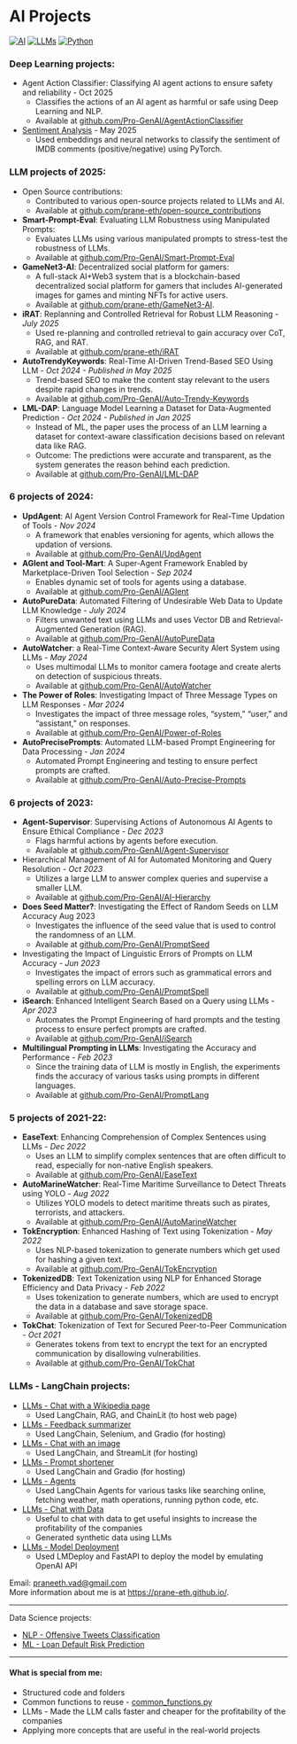 # AI Projects
[![AI](https://img.shields.io/badge/AI-C21B00?style=for-the-badge&logo=openaigym&logoColor=white)]()
[![LLMs](https://img.shields.io/badge/LLMs-1A535C?style=for-the-badge&logo=openai&logoColor=white)]()
[![Python](https://img.shields.io/badge/Python-3776AB?style=for-the-badge&logo=python&logoColor=ffdd54)](https://www.python.org/)


### Deep Learning projects:
- Agent Action Classifier: Classifying AI agent actions to ensure safety and reliability - Oct 2025
	- Classifies the actions of an AI agent as harmful or safe using Deep Learning and NLP.
	- Available at [github.com/Pro-GenAI/AgentActionClassifier](https://github.com/Pro-GenAI/AgentActionClassifier)
- [Sentiment Analysis](/projects/DL_Sentiment_analysis.ipynb) - May 2025
	- Used embeddings and neural networks to classify the sentiment of IMDB comments (positive/negative) using PyTorch.

### LLM projects of 2025:

- Open Source contributions:
	- Contributed to various open-source projects related to LLMs and AI.
	- Available at [github.com/prane-eth/open-source_contributions](https://github.com/prane-eth/open-source_contributions/blob/main/README.md)
- **Smart-Prompt-Eval**: Evaluating LLM Robustness using Manipulated Prompts:
	- Evaluates LLMs using various manipulated prompts to stress-test the robustness of LLMs.
	- Available at [github.com/Pro-GenAI/Smart-Prompt-Eval](https://github.com/Pro-GenAI/Smart-Prompt-Eval)
- **GameNet3-AI**: Decentralized social platform for gamers:
	- A full-stack AI+Web3 system that is a blockchain-based decentralized social platform for gamers that includes AI-generated images for games and minting NFTs for active users.
	- Available at [github.com/prane-eth/GameNet3-AI](https://github.com/prane-eth/GameNet3-AI).
- **iRAT**: Replanning and Controlled Retrieval for Robust LLM Reasoning - _July 2025_
	- Used re-planning and controlled retrieval to gain accuracy over CoT, RAG, and RAT.
	- Available at [github.com/prane-eth/iRAT](https://github.com/prane-eth/iRAT)
- **AutoTrendyKeywords**: Real-Time AI-Driven Trend-Based SEO Using LLM - _Oct 2024 - Published in May 2025_
	- Trend-based SEO to make the content stay relevant to the users despite rapid changes in trends.
	- Available at [github.com/Pro-GenAI/Auto-Trendy-Keywords](https://github.com/Pro-GenAI/Auto-Trendy-Keywords)
- **LML-DAP**: Language Model Learning a Dataset for Data-Augmented Prediction - _Oct 2024 - Published in Jan 2025_
	- Instead of ML, the paper uses the process of an LLM learning a dataset for context-aware classification decisions based on relevant data like RAG.
	- Outcome: The predictions were accurate and transparent, as the system generates the reason behind each prediction.
	- Available at [github.com/Pro-GenAI/LML-DAP](https://github.com/Pro-GenAI/LML-DAP)

### 6 projects of 2024:
- **UpdAgent**: AI Agent Version Control Framework for Real-Time Updation of Tools - _Nov 2024_
	- A framework that enables versioning for agents, which allows the updation of versions.
	- Available at [github.com/Pro-GenAI/UpdAgent](https://github.com/Pro-GenAI/UpdAgent)
- **AGIent and Tool-Mart**: A Super-Agent Framework Enabled by Marketplace-Driven Tool Selection - _Sep 2024_
	- Enables dynamic set of tools for agents using a database.
	- Available at [github.com/Pro-GenAI/AGIent](https://github.com/Pro-GenAI/AGIent)
- **AutoPureData**: Automated Filtering of Undesirable Web Data to Update LLM Knowledge - _July 2024_
	- Filters unwanted text using LLMs and uses Vector DB and Retrieval-Augmented Generation (RAG).
	- Available at [github.com/Pro-GenAI/AutoPureData](https://github.com/Pro-GenAI/AutoPureData)
- **AutoWatcher**: a Real-Time Context-Aware Security Alert System using LLMs - _May 2024_
	- Uses multimodal LLMs to monitor camera footage and create alerts on detection of suspicious threats.
	- Available at [github.com/Pro-GenAI/AutoWatcher](https://github.com/Pro-GenAI/AutoWatcher)
- **The Power of Roles**: Investigating Impact of Three Message Types on LLM Responses - _Mar 2024_
	- Investigates the impact of three message roles, “system,” “user,” and “assistant,” on responses.
	- Available at [github.com/Pro-GenAI/Power-of-Roles](https://github.com/Pro-GenAI/Power-of-Roles)
- **AutoPrecisePrompts**: Automated LLM-based Prompt Engineering for Data Processing - _Jan 2024_
	- Automated Prompt Engineering and testing to ensure perfect prompts are crafted.
	- Available at [github.com/Pro-GenAI/Auto-Precise-Prompts](https://github.com/Pro-GenAI/Auto-Precise-Prompts)

### 6 projects of 2023:
- **Agent-Supervisor**: Supervising Actions of Autonomous AI Agents to Ensure Ethical Compliance - _Dec 2023_
	- Flags harmful actions by agents before execution.
	- Available at [github.com/Pro-GenAI/Agent-Supervisor](https://github.com/Pro-GenAI/Agent-Supervisor)
- Hierarchical Management of AI for Automated Monitoring and Query Resolution - _Oct 2023_
	- Utilizes a large LLM to answer complex queries and supervise a smaller LLM.
	- Available at [github.com/Pro-GenAI/AI-Hierarchy](https://github.com/Pro-GenAI/AI-Hierarchy)
- **Does Seed Matter?**: Investigating the Effect of Random Seeds on LLM Accuracy Aug 2023
	- Investigates the influence of the seed value that is used to control the randomness of an LLM.
	- Available at [github.com/Pro-GenAI/PromptSeed](https://github.com/Pro-GenAI/PromptSeed)
- Investigating the Impact of Linguistic Errors of Prompts on LLM Accuracy - _Jun 2023_
	- Investigates the impact of errors such as grammatical errors and spelling errors on LLM accuracy.
	- Available at [github.com/Pro-GenAI/PromptSpell](https://github.com/Pro-GenAI/PromptSpell)
- **iSearch**: Enhanced Intelligent Search Based on a Query using LLMs - _Apr 2023_
	- Automates the Prompt Engineering of hard prompts and the testing process to ensure perfect prompts are crafted.
	- Available at [github.com/Pro-GenAI/iSearch](https://github.com/Pro-GenAI/iSearch)
- **Multilingual Prompting in LLMs**: Investigating the Accuracy and Performance - _Feb 2023_
	- Since the training data of LLM is mostly in English, the experiments finds the accuracy of various tasks using prompts in different languages.
	- Available at [github.com/Pro-GenAI/PromptLang](https://github.com/Pro-GenAI/PromptLang)

### 5 projects of 2021-22:
- **EaseText**: Enhancing Comprehension of Complex Sentences using LLMs - _Dec 2022_
	- Uses an LLM to simplify complex sentences that are often difficult to read, especially for non-native English speakers.
	- Available at [github.com/Pro-GenAI/EaseText](https://github.com/Pro-GenAI/EaseText)
- **AutoMarineWatcher**: Real-Time Maritime Surveillance to Detect Threats using YOLO - _Aug 2022_
	- Utilizes YOLO models to detect maritime threats such as pirates, terrorists, and attackers.
	- Available at [github.com/Pro-GenAI/AutoMarineWatcher](https://github.com/Pro-GenAI/AutoMarineWatcher)
- **TokEncryption**: Enhanced Hashing of Text using Tokenization - _May 2022_
	- Uses NLP-based tokenization to generate numbers which get used for hashing a given text.
	- Available at [github.com/Pro-GenAI/TokEncryption](https://github.com/Pro-GenAI/TokEncryption)
- **TokenizedDB**: Text Tokenization using NLP for Enhanced Storage Efficiency and Data Privacy - _Feb 2022_
	- Uses tokenization to generate numbers, which are used to encrypt the data in a database and save storage space.
	- Available at [github.com/Pro-GenAI/TokenizedDB](https://github.com/Pro-GenAI/TokenizedDB)
- **TokChat**: Tokenization of Text for Secured Peer-to-Peer Communication - _Oct 2021_
	- Generates tokens from text to encrypt the text for an encrypted communication by disallowing vulnerabilities.
	- Available at [github.com/Pro-GenAI/TokChat](https://github.com/Pro-GenAI/TokChat)

### LLMs - LangChain projects:
- [LLMs - Chat with a Wikipedia page](/projects/LLM_Chat_with_Wikipedia_page.ipynb)
	- Used LangChain, RAG, and ChainLit (to host web page)
- [LLMs - Feedback summarizer](/projects/LLM_Feedback_summarizer.ipynb)
	- Used LangChain, Selenium, and Gradio (for hosting)
- [LLMs - Chat with an image](/projects/LLM_Image_chat.py)
	- Used LangChain, and StreamLit (for hosting)
- [LLMs - Prompt shortener](/projects/LLM_Prompt_shortener.ipynb)
	- Used LangChain and Gradio (for hosting)
- [LLMs - Agents](/projects/LLM_Agents.ipynb)
	- Used LangChain Agents for various tasks like searching online, fetching weather, math operations, running python code, etc.
- [LLMs - Chat with Data](/projects/LLM_Chat_with_Data.ipynb)
	- Useful to chat with data to get useful insights to increase the profitability of the companies
	- Generated synthetic data using LLMs
- [LLMs - Model Deployment](/projects/LLM_Model_Deployment.ipynb)
	- Used LMDeploy and FastAPI to deploy the model by emulating OpenAI API
<!-- - [LLMs - Fine-tuning, RLHF, and RLAIF](/projects/LLM_Fine-tuning_RLHF.ipynb)
	- Used Fine-tuning, RLHF, RLAIF (Reinforcement Learning with AI Feedback), and Responsible AI -->

Email: praneeth.vad@gmail.com \
More information about me is at https://prane-eth.github.io/.

---

Data Science projects:
- [NLP - Offensive Tweets Classification](/projects/NLP_Offensive_Tweets_Classification.ipynb)
- [ML - Loan Default Risk Prediction](/projects/ML_Loan_default_risk.ipynb)
<!-- - [Deep Learning - House price prediction](/projects/DL_House_price_prediction.ipynb) -->
<!-- - [Content recommendation for OTT platforms](/projects/Content_recommendation.ipynb) -->

---

#### What is special from me:
- Structured code and folders
- Common functions to reuse - [common_functions.py](/projects/common_functions.py)
- LLMs - Made the LLM calls faster and cheaper for the profitability of the companies
- Applying more concepts that are useful in the real-world projects

<!--
Next:
- MLOps, LLMOps emulation
-->


